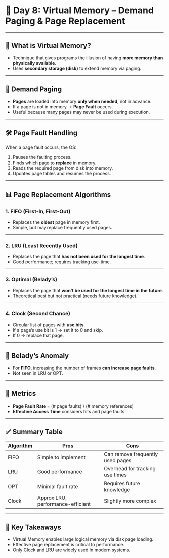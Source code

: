# 📘 Day 8: Virtual Memory – Demand Paging & Page Replacement

---

## 🧠 What is Virtual Memory?

- Technique that gives programs the illusion of having **more memory than physically available**.
- Uses **secondary storage (disk)** to extend memory via paging.

---

## 🔁 Demand Paging

- **Pages** are loaded into memory **only when needed**, not in advance.
- If a page is not in memory → **Page Fault** occurs.
- Useful because many pages may never be used during execution.

---

## 🛠️ Page Fault Handling

When a page fault occurs, the OS:

1. Pauses the faulting process.
2. Finds which page to **replace** in memory.
3. Reads the required page from disk into memory.
4. Updates page tables and resumes the process.

---

## 📊 Page Replacement Algorithms

### 1. FIFO (First-In, First-Out)

- Replaces the **oldest** page in memory first.
- Simple, but may replace frequently used pages.

---

### 2. LRU (Least Recently Used)

- Replaces the page that **has not been used for the longest time**.
- Good performance; requires tracking use-time.

---

### 3. Optimal (Belady’s)

- Replaces the page that **won’t be used for the longest time in the future**.
- Theoretical best but not practical (needs future knowledge).

---

### 4. Clock (Second Chance)

- Circular list of pages with **use bits**.
- If a page’s use bit is 1 → set it to 0 and skip.
- If 0 → replace that page.

---

## 🧩 Belady’s Anomaly

- For **FIFO**, increasing the number of frames **can increase page faults**.
- Not seen in LRU or OPT.

---

## 🧾 Metrics

- **Page Fault Rate** = (# page faults) / (# memory references)
- **Effective Access Time** considers hits and page faults.

---

## ✅ Summary Table

| Algorithm | Pros                              | Cons                             |
| --------- | --------------------------------- | -------------------------------- |
| FIFO      | Simple to implement               | Can remove frequently used pages |
| LRU       | Good performance                  | Overhead for tracking use times  |
| OPT       | Minimal fault rate                | Requires future knowledge        |
| Clock     | Approx LRU, performance-efficient | Slightly more complex            |

---

## 📌 Key Takeaways

- Virtual Memory enables large logical memory via disk page loading.
- Effective page replacement is critical to performance.
- Only Clock and LRU are widely used in modern systems.
